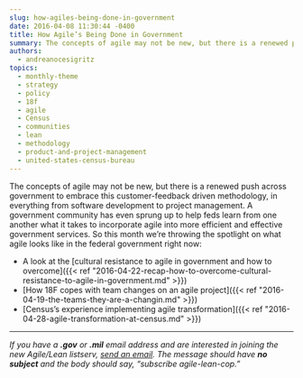 ```yaml
---
slug: how-agiles-being-done-in-government
date: 2016-04-08 11:30:44 -0400
title: How Agile’s Being Done in Government
summary: The concepts of agile may not be new, but there is a renewed push across government to embrace this customer-feedback driven methodology, in everything from software development to project management. A government community has even sprung up to help feds learn from one another what it takes to incorporate agile into more efficient and effective
authors:
  - andreanocesigritz
topics:
  - monthly-theme
  - strategy
  - policy
  - 18f
  - agile
  - Census
  - communities
  - lean
  - methodology
  - product-and-project-management
  - united-states-census-bureau
---
```


The concepts of agile may not be new, but there is a renewed push across government to embrace this customer-feedback driven methodology, in everything from software development to project management. A government community has even sprung up to help feds learn from one another what it takes to incorporate agile into more efficient and effective government services. So this month we’re throwing the spotlight on what agile looks like in the federal government right now:

  * A look at the [cultural resistance to agile in government and how to overcome]({{< ref "2016-04-22-recap-how-to-overcome-cultural-resistance-to-agile-in-government.md" >}})
  * [How 18F copes with team changes on an agile project]({{< ref "2016-04-19-the-teams-they-are-a-changin.md" >}})
  * [Census’s experience implementing agile transformation]({{< ref "2016-04-28-agile-transformation-at-census.md" >}})

* * * 

_If you have a **.gov** or **.mil** email address and are interested in joining the new Agile/Lean listserv, [send an email](mailto:listserv@listserv.gsa.gov). The message should have **no subject** and the body should say, &#8220;subscribe agile-lean-cop.&#8221;_
